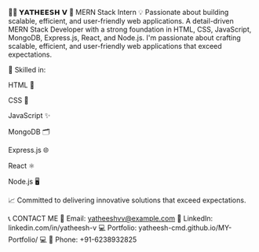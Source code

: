 
👨‍💻 𝗬𝗔𝗧𝗛𝗘𝗘𝗦𝗛 𝗩
🌟 MERN Stack Intern
💡 Passionate about building scalable, efficient, and user-friendly web applications.
A detail-driven MERN Stack Developer with a strong foundation in HTML, CSS, JavaScript, MongoDB, Express.js, React, and Node.js. I'm passionate about crafting scalable, efficient, and user-friendly web applications that exceed expectations.

🔧 Skilled in:

HTML 📄

CSS 🎨

JavaScript ✨

MongoDB 🗂

Express.js 🌐

React ⚛

Node.js 🖥

📈 Committed to delivering innovative solutions that exceed expectations.

📞 CONTACT ME
📧 Email: yatheeshvv@example.com
🔗 LinkedIn: linkedin.com/in/yatheesh-v
💻 Portfolio: yatheesh-cmd.github.io/MY-Portfolio/ 💻
📱 Phone: +91-6238932825
